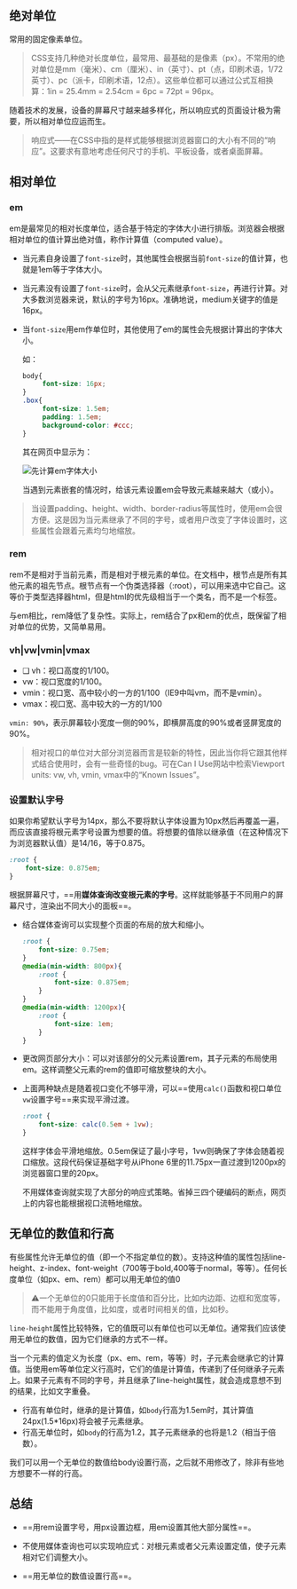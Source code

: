 ## 绝对单位

常用的固定像素单位。

> CSS支持几种绝对长度单位，最常用、最基础的是像素（px）。不常用的绝对单位是mm（毫米）、cm（厘米）、in（英寸）、pt（点，印刷术语，1/72英寸）、pc（派卡，印刷术语，12点）。这些单位都可以通过公式互相换算：1in = 25.4mm = 2.54cm = 6pc = 72pt = 96px。



随着技术的发展，设备的屏幕尺寸越来越多样化，所以响应式的页面设计极为需要，所以相对单位应运而生。

> 响应式——在CSS中指的是样式能够根据浏览器窗口的大小有不同的“响应”。这要求有意地考虑任何尺寸的手机、平板设备，或者桌面屏幕。

## 相对单位

### em

em是最常见的相对长度单位，适合基于特定的字体大小进行排版。浏览器会根据相对单位的值计算出绝对值，称作计算值（computed value）。

- 当元素自身设置了`font-size`时，其他属性会根据当前`font-size`的值计算，也就是1em等于字体大小。

- 当元素没有设置了`font-size`时，会从父元素继承`font-size`，再进行计算。对大多数浏览器来说，默认的字号为16px。准确地说，medium关键字的值是16px。

- 当`font-size`用em作单位时，其他使用了em的属性会先根据计算出的字体大小。

  如：

  ```css
  body{
       font-size: 16px;
  }
  .box{
       font-size: 1.5em;
       padding: 1.5em;
       background-color: #ccc;
  }
  ```

  其在网页中显示为：

  ![先计算em字体大小](em-fontsize.png)
  
  当遇到元素嵌套的情况时，给该元素设置em会导致元素越来越大（或小）。

> 当设置padding、height、width、border-radius等属性时，使用em会很方便。这是因为当元素继承了不同的字号，或者用户改变了字体设置时，这些属性会跟着元素均匀地缩放。

### rem

rem不是相对于当前元素，而是相对于根元素的单位。在文档中，根节点是所有其他元素的祖先节点。根节点有一个伪类选择器（:root），可以用来选中它自己。这等价于类型选择器html，但是html的优先级相当于一个类名，而不是一个标签。

与em相比，rem降低了复杂性。实际上，rem结合了px和em的优点，既保留了相对单位的优势，又简单易用。

### vh|vw|vmin|vmax

- ❑ vh：视口高度的1/100。
-  vw：视口宽度的1/100。
-  vmin：视口宽、高中较小的一方的1/100（IE9中叫vm，而不是vmin）。
-  vmax：视口宽、高中较大的一方的1/100

`vmin: 90%`，表示屏幕较小宽度一侧的90%，即横屏高度的90%或者竖屏宽度的90%。

> 相对视口的单位对大部分浏览器而言是较新的特性，因此当你将它跟其他样式结合使用时，会有一些奇怪的bug。可在Can I Use网站中检索Viewport units: vw, vh, vmin, vmax中的“Known Issues”。

### 设置默认字号

如果你希望默认字号为14px，那么不要将默认字体设置为10px然后再覆盖一遍，而应该直接将根元素字号设置为想要的值。将想要的值除以继承值（在这种情况下为浏览器默认值）是14/16，等于0.875。

```css
:root {
    font-size: 0.875em;
}
```

根据屏幕尺寸，==用**媒体查询改变根元素的字号**。这样就能够基于不同用户的屏幕尺寸，渲染出不同大小的面板==。

- 结合媒体查询可以实现整个页面的布局的放大和缩小。

  ```css
  :root {
      font-size: 0.75em;
  }
  @media(min-width: 800px){
      :root {
          font-size: 0.875em;
      }
  }
  @media(min-width: 1200px){
      :root {
          font-size: 1em;
      }
  }
  ```

- 更改网页部分大小：可以对该部分的父元素设置rem，其子元素的布局使用em。这样调整父元素的rem的值即可缩放整块的大小。

- 上面两种缺点是随着视口变化不够平滑，可以==使用`calc()`函数和视口单位`vw`设置字号==来实现平滑过渡。

  ```css
  :root {
      font-size: calc(0.5em + 1vw);
  }
  ```

  这样字体会平滑地缩放。0.5em保证了最小字号，1vw则确保了字体会随着视口缩放。这段代码保证基础字号从iPhone 6里的11.75px一直过渡到1200px的浏览器窗口里的20px。

  不用媒体查询就实现了大部分的响应式策略。省掉三四个硬编码的断点，网页上的内容也能根据视口流畅地缩放。

## 无单位的数值和行高

有些属性允许无单位的值（即一个不指定单位的数）。支持这种值的属性包括line-height、z-index、font-weight（700等于bold,400等于normal，等等）。任何长度单位（如px、em、rem）都可以用无单位的值0

> :warning:一个无单位的0只能用于长度值和百分比，比如内边距、边框和宽度等，而不能用于角度值，比如度，或者时间相关的值，比如秒。

`line-height`属性比较特殊，它的值既可以有单位也可以无单位。通常我们应该使用无单位的数值，因为它们继承的方式不一样。

当一个元素的值定义为长度（px、em、rem，等等）时，子元素会继承它的计算值。当使用em等单位定义行高时，它们的值是计算值，传递到了任何继承子元素上。如果子元素有不同的字号，并且继承了line-height属性，就会造成意想不到的结果，比如文字重叠。

- 行高有单位时，继承的是计算值，如`body`行高为1.5em时，其计算值24px(1.5*16px)将会被子元素继承。
- 行高无单位时，如`body`的行高为1.2，其子元素继承的也将是1.2（相当于倍数）。

我们可以用一个无单位的数值给body设置行高，之后就不用修改了，除非有些地方想要不一样的行高。

## 总结

- ==用rem设置字号，用px设置边框，用em设置其他大部分属性==。

- 不使用媒体查询也可以实现响应式：对根元素或者父元素设置定值，使子元素相对它们调整大小。
- ==用无单位的数值设置行高==。

